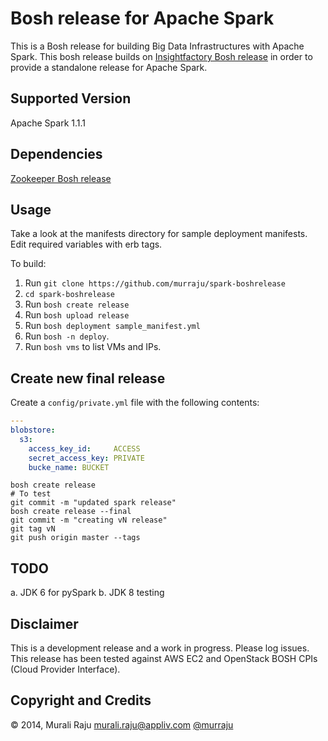 # Bosh release for Apache Spark

This is a Bosh release for building Big Data Infrastructures with Apache Spark. This bosh release builds on [Insightfactory Bosh release][1] in order to provide a standalone release for Apache Spark.


## Supported Version

Apache Spark 1.1.1

## Dependencies

[Zookeeper Bosh release][2]

## Usage

Take a look at the manifests directory for sample deployment manifests. Edit required variables with erb tags.

To build:

1. Run `git clone https://github.com/murraju/spark-boshrelease`
2. `cd spark-boshrelease`
3. Run `bosh create release`
4. Run `bosh upload release`
5. Run `bosh deployment sample_manifest.yml`
6. Run `bosh -n deploy`.
7. Run `bosh vms` to list VMs and IPs.

## Create new final release

Create a `config/private.yml` file with the following contents:

``` yaml
---
blobstore:
  s3:
    access_key_id:     ACCESS
    secret_access_key: PRIVATE
    bucke_name: BUCKET
```

```
bosh create release
# To test
git commit -m "updated spark release"
bosh create release --final
git commit -m "creating vN release"
git tag vN
git push origin master --tags
```


## TODO

a. JDK 6 for pySpark
b. JDK 8 testing

## Disclaimer

This is a development release and a work in progress. Please log issues. This release has been tested against AWS EC2 and OpenStack BOSH CPIs (Cloud Provider Interface).

## Copyright and Credits

&copy; 2014, Murali Raju <murali.raju@appliv.com> [@murraju][3]

[1]: https://github.com/murraju/insightfactory-boshrelease
[2]: https://github.com/murraju/zookeeper-boshrelease
[3]: http://twitter.com/murraju
